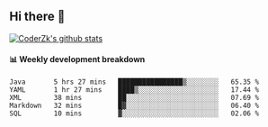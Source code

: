 ## Hi there 👋

[![CoderZk's github stats](https://github-readme-stats.vercel.app/api?username=zhoukuo123&show_icons=true&count_private=true)](https://github.com/anuraghazra/github-readme-stats)

#### :bar_chart: Weekly development breakdown

<!--START_SECTION:waka-->
```text
Java       5 hrs 27 mins   ████████████████▒░░░░░░░░   65.35 % 
YAML       1 hr 27 mins    ████▒░░░░░░░░░░░░░░░░░░░░   17.44 % 
XML        38 mins         ██░░░░░░░░░░░░░░░░░░░░░░░   07.69 % 
Markdown   32 mins         █▓░░░░░░░░░░░░░░░░░░░░░░░   06.40 % 
SQL        10 mins         ▓░░░░░░░░░░░░░░░░░░░░░░░░   02.06 % 
```
<!--END_SECTION:waka-->
